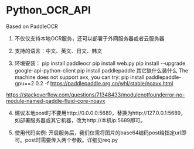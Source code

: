 # Python_OCR_API
Based on PaddleOCR

1. 不仅仅支持本地OCR服务，还可以部署于外网服务器或者云服务器

2. 支持的语言：中文、英文、日文、韩文

3. 环境安装：
pip install paddleocr
pip install web.py
pip install --upgrade google-api-python-client
pip install paddlepaddle
其它缺什么装什么
The machine does not support avx, you can try: pip install paddlepaddle-gpu==2.0.2 -f https://paddlepaddle.org.cn/whl/stable/noavx.html

https://stackoverflow.com/questions/71348433/modulenotfounderror-no-module-named-paddle-fluid-core-noavx

4. 建议本地post时不要用http://0.0.0.0:5689，替换为http://127.0.0.1:5689，如部署服务器或其它机器，改为http://本机ip:5689即可。

5. 使用代码实例: 开启服务后，我们仅需将图片的base64编码post给指定url即可。post时需要传入两个参数。详细见req.py
 

